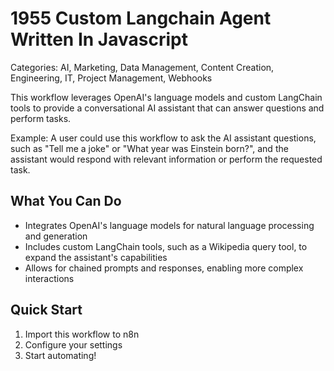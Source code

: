 # 1955 Custom Langchain Agent Written In Javascript

Categories: AI, Marketing, Data Management, Content Creation, Engineering, IT, Project Management, Webhooks

This workflow leverages OpenAI's language models and custom LangChain tools to provide a conversational AI assistant that can answer questions and perform tasks.

Example: A user could use this workflow to ask the AI assistant questions, such as "Tell me a joke" or "What year was Einstein born?", and the assistant would respond with relevant information or perform the requested task.

## What You Can Do
- Integrates OpenAI's language models for natural language processing and generation
- Includes custom LangChain tools, such as a Wikipedia query tool, to expand the assistant's capabilities
- Allows for chained prompts and responses, enabling more complex interactions

## Quick Start
1. Import this workflow to n8n
2. Configure your settings
3. Start automating!


